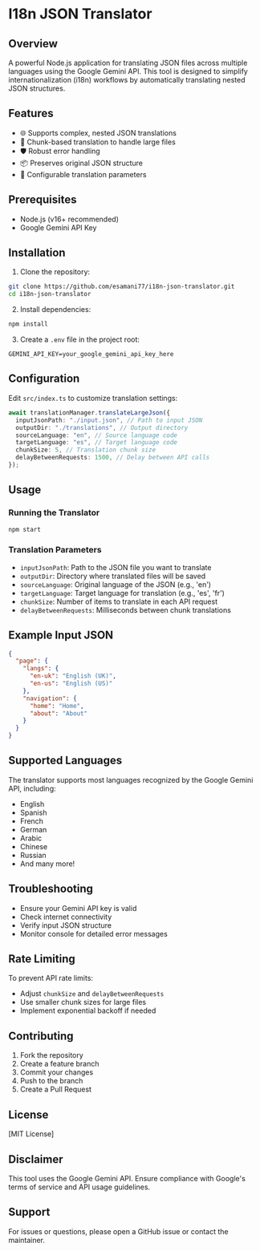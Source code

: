 # I18n JSON Translator

## Overview

A powerful Node.js application for translating JSON files across multiple languages using the Google Gemini API. This tool is designed to simplify internationalization (i18n) workflows by automatically translating nested JSON structures.

## Features

- 🌐 Supports complex, nested JSON translations
- 🚀 Chunk-based translation to handle large files
- 🛡️ Robust error handling
- 📦 Preserves original JSON structure
- 🔧 Configurable translation parameters

## Prerequisites

- Node.js (v16+ recommended)
- Google Gemini API Key

## Installation

1. Clone the repository:

```bash
git clone https://github.com/esamani77/i18n-json-translator.git
cd i18n-json-translator
```

2. Install dependencies:

```bash
npm install
```

3. Create a `.env` file in the project root:

```
GEMINI_API_KEY=your_google_gemini_api_key_here
```

## Configuration

Edit `src/index.ts` to customize translation settings:

```typescript
await translationManager.translateLargeJson({
  inputJsonPath: "./input.json", // Path to input JSON
  outputDir: "./translations", // Output directory
  sourceLanguage: "en", // Source language code
  targetLanguage: "es", // Target language code
  chunkSize: 5, // Translation chunk size
  delayBetweenRequests: 1500, // Delay between API calls
});
```

## Usage

### Running the Translator

```bash
npm start
```

### Translation Parameters

- `inputJsonPath`: Path to the JSON file you want to translate
- `outputDir`: Directory where translated files will be saved
- `sourceLanguage`: Original language of the JSON (e.g., 'en')
- `targetLanguage`: Target language for translation (e.g., 'es', 'fr')
- `chunkSize`: Number of items to translate in each API request
- `delayBetweenRequests`: Milliseconds between chunk translations

## Example Input JSON

```json
{
  "page": {
    "langs": {
      "en-uk": "English (UK)",
      "en-us": "English (US)"
    },
    "navigation": {
      "home": "Home",
      "about": "About"
    }
  }
}
```

## Supported Languages

The translator supports most languages recognized by the Google Gemini API, including:

- English
- Spanish
- French
- German
- Arabic
- Chinese
- Russian
- And many more!

## Troubleshooting

- Ensure your Gemini API key is valid
- Check internet connectivity
- Verify input JSON structure
- Monitor console for detailed error messages

## Rate Limiting

To prevent API rate limits:

- Adjust `chunkSize` and `delayBetweenRequests`
- Use smaller chunk sizes for large files
- Implement exponential backoff if needed

## Contributing

1. Fork the repository
2. Create a feature branch
3. Commit your changes
4. Push to the branch
5. Create a Pull Request

## License

[MIT License]

## Disclaimer

This tool uses the Google Gemini API. Ensure compliance with Google's terms of service and API usage guidelines.

## Support

For issues or questions, please open a GitHub issue or contact the maintainer.
